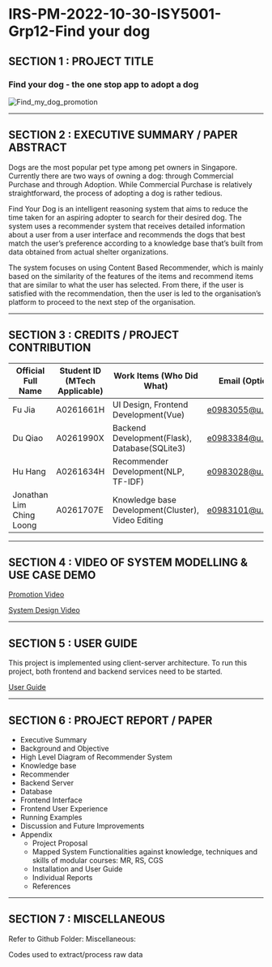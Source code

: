 # IRS-PM-2022-10-30-ISY5001-Grp12-Find your dog

## SECTION 1 : PROJECT TITLE
### Find your dog - the one stop app to adopt a dog

![Find_my_dog_promotion](https://user-images.githubusercontent.com/17245106/198861450-615b7694-a339-432a-a8b6-b7b5d4102d72.jpeg)

----
## SECTION 2 : EXECUTIVE SUMMARY / PAPER ABSTRACT
Dogs are the most popular pet type among pet owners in Singapore. Currently there are two ways of owning a dog: through Commercial Purchase and through Adoption. While Commercial Purchase is relatively straightforward, the process of adopting a dog is rather tedious.  

Find Your Dog is an intelligent reasoning system that aims to reduce the time taken for an aspiring adopter to search for their desired dog. The system uses a recommender system that receives detailed information about a user from a user interface and recommends the dogs that best match the user’s preference according to a knowledge base that’s built from data obtained from actual shelter organizations.  

The system focuses on using Content Based Recommender, which is mainly based on the similarity of the features of the items and recommend items that are similar to what the user has selected. From there, if the user is satisfied with the recommendation, then the user is led to the organisation’s platform to proceed to the next step of the organisation. 

----
## SECTION 3 : CREDITS / PROJECT CONTRIBUTION
|Official Full Name|Student ID (MTech Applicable)|Work Items (Who Did What)|Email (Optional)
|  ----  | ----  |----  |----  |
Fu Jia|A0261661H|UI Design, Frontend Development(Vue)|e0983055@u.nus.edu
Du Qiao|A0261990X|Backend Development(Flask), Database(SQLite3)|e0983384@u.nus.edu
Hu Hang|A0261634H|Recommender Development(NLP, TF-IDF)|e0983028@u.nus.edu
Jonathan Lim Ching Loong|A0261707E|Knowledge base Development(Cluster), Video Editing|e0983101@u.nus.edu
----
## SECTION 4 : VIDEO OF SYSTEM MODELLING & USE CASE DEMO

[Promotion Video](./Video/IRS-PM-2022-10-30-ISY5001-Grp12-Find-your-dog_promotion.mp4)

[System Design Video](./Video/IRS-PM-2022-10-30-ISY5001-Grp12-Find-your-dog_System.mp4)

------
## SECTION 5 : USER GUIDE
This project is implemented using client-server architecture. To run this project, both frontend and backend services need to be started.

[User Guide](./ProjectReport/User%20Guide.pdf)

------
## SECTION 6 : PROJECT REPORT / PAPER
* Executive Summary
* Background and Objective
* High Level Diagram of Recommender System
* Knowledge base
* Recommender
* Backend Server
* Database
* Frontend Interface
* Frontend User Experience
* Running Examples
* Discussion and Future Improvements
* Appendix
  * Project Proposal
  * Mapped System Functionalities against knowledge, techniques and skills of modular courses: MR, RS, CGS
  * Installation and User Guide
  * Individual Reports
  * References
------
## SECTION 7 : MISCELLANEOUS
Refer to Github Folder: Miscellaneous:

Codes used to extract/process raw data
